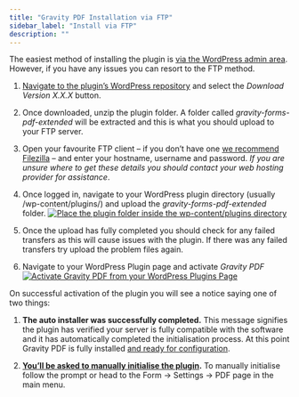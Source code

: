 ```yaml
---
title: "Gravity PDF Installation via FTP"
sidebar_label: "Install via FTP"
description: ""
---
```


The easiest method of installing the plugin is <a href="/v3/installation-via-wordpress-admin/">via the WordPress admin area</a>. However, if you have any issues you can resort to the FTP method.

1. <a href="https://wordpress.org/plugins/gravity-forms-pdf-extended/">Navigate to the plugin’s WordPress repository</a> and select the <em>Download Version X.X.X</em> button.

1. Once downloaded, unzip the plugin folder. A folder called <em>gravity-forms-pdf-extended</em> will be extracted and this is what you should upload to your FTP server.

1. Open your favourite FTP client – if you don’t have one <a href="https://filezilla-project.org/">we recommend Filezilla</a> – and enter your hostname, username and password. <em>If you are unsure where to get these details you should contact your web hosting provider for assistance</em>.

1. Once logged in, navigate to your WordPress plugin directory (usually /wp-content/plugins/) and upload the <em>gravity-forms-pdf-extended</em> folder. <a data-featherlight="image" href="https://resources.gravitypdf.com/uploads/sites/2/2014/11/ftp-plugin-1.png"><img alt="Place the plugin folder inside the wp-content/plugins directory" src="https://resources.gravitypdf.com/uploads/sites/2/2014/11/ftp-plugin-1.png"/></a>

1. Once the upload has fully completed you should check for any failed transfers as this will cause issues with the plugin. If there was any failed transfers try upload the problem files again.

1. Navigate to your WordPress Plugin page and activate <em>Gravity PDF</em> <a data-featherlight="image" href="https://resources.gravitypdf.com/uploads/sites/2/2014/11/ftp-plugin-2.png"><img alt="Activate Gravity PDF from your WordPress Plugins Page" src="https://resources.gravitypdf.com/uploads/sites/2/2014/11/ftp-plugin-2.png"/></a>

On successful activation of the plugin you will see a notice saying one of two things:

1. <strong>The auto installer was successfully completed.</strong> This message signifies the plugin has verified your server is fully compatible with the software and it has automatically completed the initialisation process. At this point Gravity PDF is fully installed <a href="/v3/getting-started-with-gravity-pdf-configuration/">and ready for configuration</a>.

1. <strong><a href="/v3/installation-manual-initialisation/">You’ll be asked to manually initialise the plugin</a>.</strong> To manually initialise follow the prompt or head to the Form -&gt; Settings -&gt; PDF page in the main menu.